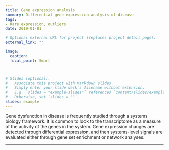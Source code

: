 ```yaml
---
title: Gene expression analysis 
summary: Differential gene expression analysis of disease 
tags:
- Rare expression, outliers
date: 2019-01-01

# Optional external URL for project (replaces project detail page).
external_link: ""

image:
  caption: 
  focal_point: Smart



# Slides (optional).
#   Associate this project with Markdown slides.
#   Simply enter your slide deck's filename without extension.
#   E.g. `slides = "example-slides"` references `content/slides/example-slides.md`.
#   Otherwise, set `slides = ""`.
slides: example
---
```


Gene dysfunction in disease is frequently studied through a systems biology framework. It is common to look to the transcriptome as a measure of the activity of the genes in the system. Gene expression changes are detected through differential expression, and then systems-level signals are evaluated either through gene set enrichment or network analyses. 

---
